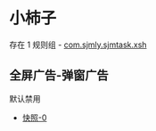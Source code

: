# 小柿子

存在 1 规则组 - [com.sjmly.sjmtask.xsh](/src/apps/com.sjmly.sjmtask.xsh.ts)

## 全屏广告-弹窗广告

默认禁用

- [快照-0](https://i.gkd.li/import/13761173)
